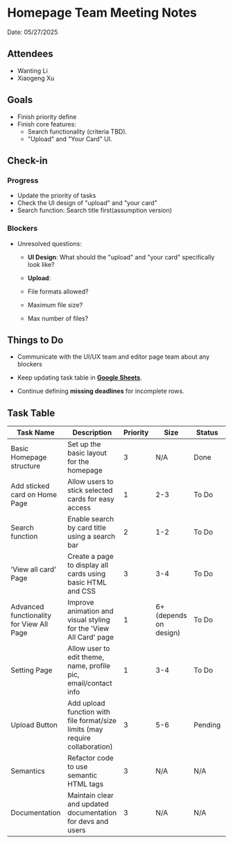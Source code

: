# Homepage Team Meeting Notes

Date: 05/27/2025

## Attendees

* Wanting Li
* Xiaogeng Xu

## Goals
* Finish priority define
* Finish core features:
  * Search functionality (criteria TBD).
  * "Upload" and "Your Card" UI.


## Check-in

### Progress

* Update the priority of tasks
* Check the UI design of "upload" and "your card"
* Search function: Search title first(assumption version)



### Blockers

* Unresolved questions:
  * **UI Design**: What should the "upload" and "your card" specifically look like?

  * **Upload**:
  * File formats allowed?
  * Maximum file size?
  * Max number of files?

## Things to Do

* Communicate with the UI/UX team and editor page team about any blockers

* Keep updating task table in [**Google Sheets**](https://docs.google.com/spreadsheets/d/1r9mgNuQNEs5BKenZrCYRvASA2GJZQ0jmovIXWe67_6A/edit?gid=0#gid=0).

* Continue defining **missing deadlines** for incomplete rows.


## Task Table
| **Task Name** | **Description** | **Priority** | **Size** | **Status** | **Deadline** |
| --- | --- | --- | --- | --- | --- |
| Basic Homepage structure | Set up the basic layout for the homepage | 3 | N/A | Done | N/A |
| Add sticked card on Home Page | Allow users to stick selected cards for easy access | 1 | 2-3 | To Do | N/A |
| Search function | Enable search by card title using a search bar | 2 | 1-2 | To Do | N/A |
| ‘View all card’ Page | Create a page to display all cards using basic HTML and CSS | 3 | 3-4 | To Do | N/A |
| Advanced functionality for View All Page | Improve animation and visual styling for the 'View All Card' page | 1 | 6+ (depends on design) | To Do | N/A |
| Setting Page | Allow user to edit theme, name, profile pic, email/contact info | 1 | 3-4 | To Do | N/A |
| Upload Button | Add upload function with file format/size limits (may require collaboration) | 3 | 5-6 | Pending | N/A |
| Semantics | Refactor code to use semantic HTML tags | 3 | N/A | N/A | N/A |
| Documentation | Maintain clear and updated documentation for devs and users | 3 | N/A | N/A | N/A |
